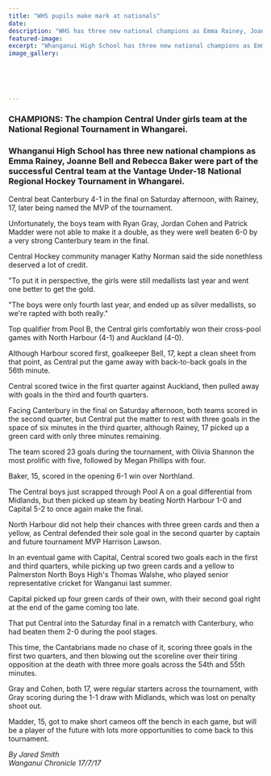 ```yaml
---
title: "WHS pupils make mark at nationals"
date: 
description: "WHS has three new national champions as Emma Rainey, Joanne Bell & Rebecca Baker were part of the successful Central team at the Vantage Under-18 National Regional Hockey Tournament."
featured-image: 
excerpt: "Whanganui High School has three new national champions as Emma Rainey, Joanne Bell and Rebecca Baker were part of the successful Central team at the Vantage Under-18 National Regional Hockey Tournament in Whangarei."
image_gallery:
	
	
	
	
	
---
```


<h3><strong>CHAMPIONS:&nbsp;The champion Central Under girls team at the National Regional Tournament in Whangarei.</strong></h3>
<h3 class="element element-paragraph"><strong>Whanganui High School has three new national champions as Emma Rainey, Joanne Bell and Rebecca Baker were part of the successful Central team at the Vantage Under-18 National Regional Hockey Tournament in Whangarei.</strong></h3>
<p class="element element-paragraph">Central beat Canterbury 4-1 in the final on Saturday afternoon, with Rainey, 17, later being named the MVP of the tournament.</p>
<p class="element element-paragraph">Unfortunately, the boys team with Ryan Gray, Jordan Cohen and Patrick Madder were not able to make it a double, as they were well beaten 6-0 by a very strong Canterbury team in the final.</p>
<p class="element element-paragraph">Central Hockey community manager Kathy Norman said the side nonethless deserved a lot of credit.</p>
<p class="element element-paragraph">"To put it in perspective, the girls were still medallists last year and went one better to get the gold.</p>
<p class="element element-paragraph">"The boys were only fourth last year, and ended up as silver medallists, so we're rapted with both really."</p>
<p class="element element-paragraph">Top qualifier from Pool B, the Central girls comfortably won their cross-pool games with North Harbour (4-1) and Auckland (4-0).</p>
<p class="element element-paragraph">Although Harbour scored first, goalkeeper Bell, 17, kept a clean sheet from that point, as Central put the game away with back-to-back goals in the 56th minute.</p>
<p class="element element-paragraph">Central scored twice in the first quarter against Auckland, then pulled away with goals in the third and fourth quarters.</p>
<p class="element element-paragraph">Facing Canterbury in the final on Saturday afternoon, both teams scored in the second quarter, but Central put the matter to rest with three goals in the space of six minutes in the third quarter, although Rainey, 17 picked up a green card with only three minutes remaining.</p>
<p class="element element-paragraph">The team scored 23 goals during the tournament, with Olivia Shannon the most prolific with five, followed by Megan Phillips with four.</p>
<p class="element element-paragraph">Baker, 15, scored in the opening 6-1 win over Northland.</p>
<p class="element element-paragraph">The Central boys just scrapped through Pool A on a goal differential from Midlands, but then picked up steam by beating North Harbour 1-0 and Capital 5-2 to once again make the final.</p>
<p class="element element-paragraph">North Harbour did not help their chances with three green cards and then a yellow, as Central defended their sole goal in the second quarter by captain and future tournament MVP Harrison Lawson.</p>
<p class="element element-paragraph">In an eventual game with Capital, Central scored two goals each in the first and third quarters, while picking up two green cards and a yellow to Palmerston North Boys High's Thomas Walshe, who played senior representative cricket for Wanganui last summer.</p>
<p class="element element-paragraph">Capital picked up four green cards of their own, with their second goal right at the end of the game coming too late.</p>
<p class="element element-paragraph">That put Central into the Saturday final in a rematch with Canterbury, who had beaten them 2-0 during the pool stages.</p>
<p class="element element-paragraph">This time, the Cantabrians made no chase of it, scoring three goals in the first two quarters, and then blowing out the scoreline over their tiring opposition at the death with three more goals across the 54th and 55th minutes.</p>
<p class="element element-paragraph">Gray and Cohen, both 17, were regular starters across the tournament, with Gray scoring during the 1-1 draw with Midlands, which was lost on penalty shoot out.</p>
<p class="element element-paragraph">Madder, 15, got to make short cameos off the bench in each game, but will be a player of the future with lots more opportunities to come back to this tournament.</p>
<p class="element element-paragraph"><em>By Jared Smith</em><br /><em>Wanganui Chronicle 17/7/17</em></p>

